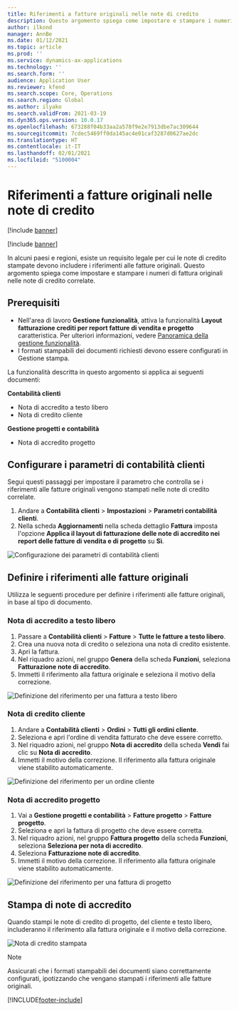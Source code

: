 ```yaml
---
title: Riferimenti a fatture originali nelle note di credito
description: Questo argomento spiega come impostare e stampare i numeri di fattura originali nelle note di credito correlate.
author: ilkond
manager: AnnBe
ms.date: 01/12/2021
ms.topic: article
ms.prod: ''
ms.service: dynamics-ax-applications
ms.technology: ''
ms.search.form: ''
audience: Application User
ms.reviewer: kfend
ms.search.scope: Core, Operations
ms.search.region: Global
ms.author: ilyako
ms.search.validFrom: 2021-03-19
ms.dyn365.ops.version: 10.0.17
ms.openlocfilehash: 673288f04b33aa2a578f9e2e7913dbe7ac309644
ms.sourcegitcommit: 7cdec5469ff0da145ac4e01caf3287d0627ae2dc
ms.translationtype: HT
ms.contentlocale: it-IT
ms.lasthandoff: 02/01/2021
ms.locfileid: "5100004"
---
```

# <a name="references-to-original-invoices-in-credit-notes"></a>Riferimenti a fatture originali nelle note di credito

[!include [banner](../includes/banner.md)]

[!include [banner](../includes/preview-banner.md)]

In alcuni paesi e regioni, esiste un requisito legale per cui le note di credito stampate devono includere i riferimenti alle fatture originali. Questo argomento spiega come impostare e stampare i numeri di fattura originali nelle note di credito correlate.

## <a name="prerequisites"></a>Prerequisiti

- Nell'area di lavoro **Gestione funzionalità**, attiva la funzionalità **Layout fatturazione crediti per report fatture di vendita e progetto** caratteristica. Per ulteriori informazioni, vedere [Panoramica della gestione funzionalità](../../fin-and-ops/get-started/feature-management/feature-management-overview.md).
- I formati stampabili dei documenti richiesti devono essere configurati in Gestione stampa.

La funzionalità descritta in questo argomento si applica ai seguenti documenti:

**Contabilità clienti**

- Nota di accredito a testo libero
- Nota di credito cliente

**Gestione progetti e contabilità**

- Nota di accredito progetto

## <a name="configure-accounts-receivable-parameters"></a>Configurare i parametri di contabilità clienti

Segui questi passaggi per impostare il parametro che controlla se i riferimenti alle fatture originali vengono stampati nelle note di credito correlate.

1. Andare a **Contabilità clienti** \> **Impostazioni** \> **Parametri contabilità clienti**.
2. Nella scheda **Aggiornamenti** nella scheda dettaglio **Fattura** imposta l'opzione **Applica il layout di fatturazione delle note di accredito nei report delle fatture di vendita e di progetto** su **Sì**.

![Configurazione dei parametri di contabilità clienti](media/original-invoice-number-in-credit-note.jpg)

## <a name="define-references-to-original-invoices"></a>Definire i riferimenti alle fatture originali

Utilizza le seguenti procedure per definire i riferimenti alle fatture originali, in base al tipo di documento.

### <a name="free-text-credit-note"></a>Nota di accredito a testo libero

1. Passare a **Contabilità clienti** \> **Fatture** \> **Tutte le fatture a testo libero**.
2. Crea una nuova nota di credito o seleziona una nota di credito esistente.
3. Apri la fattura.
4. Nel riquadro azioni, nel gruppo **Genera** della scheda **Funzioni**, seleziona **Fatturazione note di accredito**.
5. Immetti il riferimento alla fattura originale e seleziona il motivo della correzione.

![Definizione del riferimento per una fattura a testo libero](media/reference-original-invoice-FTI.jpg)

### <a name="customer-credit-note"></a>Nota di credito cliente

1. Andare a **Contabilità clienti** \> **Ordini** \> **Tutti gli ordini cliente**.
2. Seleziona e apri l'ordine di vendita fatturato che deve essere corretto.
3. Nel riquadro azioni, nel gruppo **Nota di accredito** della scheda **Vendi** fai clic su **Nota di accredito**.
4. Immetti il motivo della correzione. Il riferimento alla fattura originale viene stabilito automaticamente.

![Definizione del riferimento per un ordine cliente](media/reference-original-invoice-SO.jpg)

### <a name="project-credit-note"></a>Nota di accredito progetto

1. Vai a **Gestione progetti e contabilità** \> **Fatture progetto** \> **Fatture progetto**.
2. Seleziona e apri la fattura di progetto che deve essere corretta.
3. Nel riquadro azioni, nel gruppo **Fattura progetto** della scheda **Funzioni**, seleziona **Seleziona per nota di accredito**.
4. Seleziona **Fatturazione note di accredito**.
5. Immetti il motivo della correzione. Il riferimento alla fattura originale viene stabilito automaticamente.

![Definizione del riferimento per una fattura di progetto](media/reference-original-invoice-project.jpg)

## <a name="printing-credit-notes"></a>Stampa di note di accredito

Quando stampi le note di credito di progetto, del cliente e testo libero, includeranno il riferimento alla fattura originale e il motivo della correzione.

![Nota di credito stampata](media/credit-note-FTI.jpg)

> [!NOTE]
> Assicurati che i formati stampabili dei documenti siano correttamente configurati, ipotizzando che vengano stampati i riferimenti alle fatture originali.


[!INCLUDE[footer-include](../../includes/footer-banner.md)]